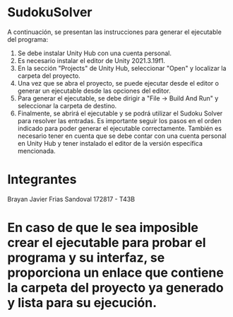 # SudokuSolver
A continuación, se presentan las instrucciones para generar el ejecutable del programa:
1. Se debe instalar Unity Hub con una cuenta personal.
2. Es necesario instalar el editor de Unity 2021.3.19f1.
3. En la sección "Projects" de Unity Hub, seleccionar "Open" y localizar la carpeta del proyecto.
4. Una vez que se abra el proyecto, se puede ejecutar desde el editor o generar un ejecutable desde las opciones del editor.
5. Para generar el ejecutable, se debe dirigir a "File -> Build And Run" y seleccionar la carpeta de destino.
6. Finalmente, se abrirá el ejecutable y se podrá utilizar el Sudoku Solver para resolver las entradas.
Es importante seguir los pasos en el orden indicado para poder generar el ejecutable correctamente. También es necesario tener en cuenta que se debe contar con una cuenta personal en Unity Hub y tener instalado el editor de la versión específica mencionada.
# Integrantes
Brayan Javier Frias Sandoval 172817 - T43B
# En caso de que le sea imposible crear el ejecutable para probar el programa y su interfaz, se proporciona un enlace que contiene la carpeta del proyecto ya generado y lista para su ejecución.
